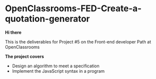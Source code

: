 # OpenClassrooms-FED-Create-a-quotation-generator

**Hi there**

This is the deliverables for Project #5 on the Front-end developer Path at OpenClassrooms

**The project covers**

* Design an algorithm to meet a specification
* Implement the JavaScript syntax in a program
